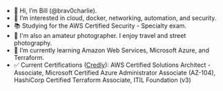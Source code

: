 - 👋 Hi, I’m Bill (@brav0charlie).
- 👀 I’m interested in cloud, docker, networking, automation, and security.
- 📚 Studying for the AWS Certified Security - Specialty exam.
- 📸 I'm also an amateur photographer. I enjoy travel and street photography.
- 🌱 I’m currently learning Amazon Web Services, Microsoft Azure, and Terraform.
- ✅ Current Certifications ([Credly](https://www.credly.com/users/billclark/badges)): AWS Certified Solutions Architect - Associate, Microsoft Certified Azure Administrator Associate (AZ-104), HashiCorp Certified Terraform Associate, ITIL Foundation (v3)


<!---
brav0charlie/brav0charlie is a ✨ special ✨ repository because its `README.md` (this file) appears on your GitHub profile.
You can click the Preview link to take a look at your changes.
--->
